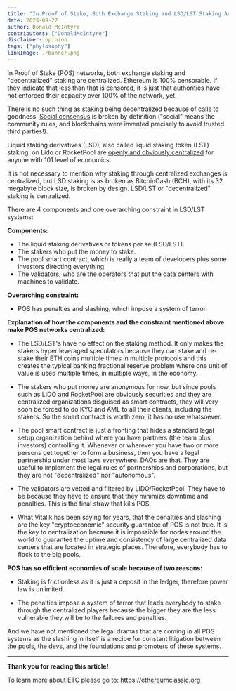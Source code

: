 ```yaml
---
title: "In Proof of Stake, Both Exchange Staking and LSD/LST Staking Are Centralized"
date: 2023-09-27
author: Donald McIntyre
contributors: ["DonaldMcIntyre"]
disclaimer: opinion
tags: ["phylosophy"]
linkImage: ./banner.png
---
```


In Proof of Stake (POS) networks, both exchange staking and "decentralized" staking are centralized. Ethereum is 100% censorable. If they [indicate](https://www.mevwatch.info/) that less than that is censored, it is just that authorities have not enforced their capacity over 100% of the network, yet.

There is no such thing as staking being decentralized because of calls to goodness. [Social consensus](https://ethereumclassic.org/blog/2023-01-25-ethereums-social-consensus-vs-ethereum-classics-code-is-law) is broken by definition ("social" means the community rules, and blockchains were invented precisely to avoid trusted third parties!).

Liquid staking derivatives (LSD), also called liquid staking token (LST) staking, on Lido or RocketPool are [openly and obviously centralized](https://ethereumclassic.org/blog/2023-02-22-ethereum-classic-is-censorship-resistant-ethereum-is-not) for anyone with 101 level of economics. 

It is not necessary to mention why staking through centralized exchanges is centralized, but LSD staking is as broken as BitcoinCash (BCH), with its 32 megabyte block size, is broken by design. LSD/LST or "decentralized" staking is centralized. 

There are 4 components and one overarching constraint in LSD/LST systems: 

**Components:**
 
- The liquid staking derivatives or tokens per se (LSD/LST).
- The stakers who put the money to stake.
- The pool smart contract, which is really a team of developers plus some investors directing everything.
- The validators, who are the operators that put the data centers with machines to validate.

**Overarching constraint:**

- POS has penalties and slashing, which impose a system of terror.

**Explanation of how the components and the constraint mentioned above make POS networks centralized:**

- The LSD/LST's have no effect on the staking method. It only makes the stakers hyper leveraged speculators because they can stake and re-stake their ETH coins multiple times in multiple protocols and this creates the typical banking fractional reserve problem where one unit of value is used multiple times, in multiple ways, in the economy.
    
- The stakers who put money are anonymous for now, but since pools such as LIDO and RocketPool are obviously securities and they are centralized organizations disguised as smart contracts, they will very soon be forced to do KYC and AML to all their clients, including the stakers. So the smart contract is worth zero, it has no use whatsoever.
    
- The pool smart contract is just a fronting that hides a standard legal setup organization behind where you have partners (the team plus investors) controlling it. Whenever or wherever you have two or more persons get together to form a business, then you have a legal partnership under most laws everywhere. DAOs are that. They are useful to implement the legal rules of partnerships and corporations, but they are not "decentralized" nor "autonomous".
    
- The validators are vetted and filtered by LIDO/RocketPool. They have to be because they have to ensure that they minimize downtime and penalties. This is the final straw that kills POS.

- What Vitalik has been saying for years, that the penalties and slashing are the key "cryptoeconomic" security guarantee of POS is not true. It is the key to centralization because it is impossible for nodes around the world to guarantee the uptime and consistency of large centralized data centers that are located in strategic places. Therefore, everybody has to flock to the big pools.

**POS has so efficient economies of scale because of two reasons:**

- Staking is frictionless as it is just a deposit in the ledger, therefore power law is unlimited.

- The penalties impose a system of terror that leads everybody to stake through the centralized players because the bigger they are the less vulnerable they will be to the failures and penalties.

And we have not mentioned the legal dramas that are coming in all POS systems as the slashing in itself is a recipe for constant litigation between the pools, the devs, and the foundations and promoters of these systems.

---

**Thank you for reading this article!**

To learn more about ETC please go to: https://ethereumclassic.org
